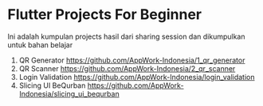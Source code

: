 # Flutter Projects For Beginner
Ini adalah kumpulan projects hasil dari sharing session dan dikumpulkan untuk bahan belajar

1. QR Generator https://github.com/AppWork-Indonesia/1_qr_generator
2. QR Scanner https://github.com/AppWork-Indonesia/2_qr_scanner
3. Login Validation https://github.com/AppWork-Indonesia/login_validation
4. Slicing UI BeQurban https://github.com/AppWork-Indonesia/slicing_ui_bequrban
